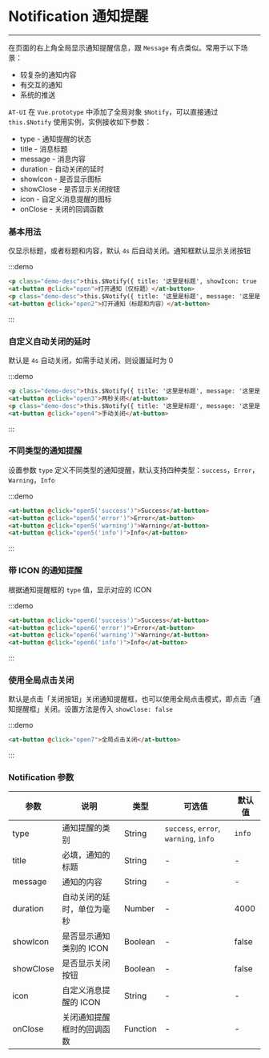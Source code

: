 
# Notification 通知提醒

----

在页面的右上角全局显示通知提醒信息，跟 `Message` 有点类似。常用于以下场景：
- 较复杂的通知内容
- 有交互的通知
- 系统的推送

`AT-UI` 在 `Vue.prototype` 中添加了全局对象 `$Notify`，可以直接通过 `this.$Notify` 使用实例，实例接收如下参数：
- type - 通知提醒的状态
- title - 消息标题
- message - 消息内容
- duration - 自动关闭的延时
- showIcon - 是否显示图标
- showClose - 是否显示关闭按钮
- icon - 自定义消息提醒的图标
- onClose - 关闭的回调函数


### 基本用法

仅显示标题，或者标题和内容，默认 `4s` 后自动关闭。通知框默认显示关闭按钮

:::demo
```html
<p class="demo-desc">this.$Notify({ title: '这里是标题', showIcon: true })</p>
<at-button @click="open">打开通知（仅标题）</at-button>
<p class="demo-desc">this.$Notify({ title: '这里是标题', message: '这里是内容，文案~~~' })</p>
<at-button @click="open2">打开通知（标题和内容）</at-button>
```
:::


### 自定义自动关闭的延时

默认是 `4s` 自动关闭，如需手动关闭，则设置延时为 0

:::demo
```html
<p class="demo-desc">this.$Notify({ title: '这里是标题', message: '这里是内容，文案~~~', duration: 2000 })</p>
<at-button @click="open3">两秒关闭</at-button>
<p class="demo-desc">this.$Notify({ title: '这里是标题', message: '这里是内容，文案~~~', duration: 0 })</p>
<at-button @click="open4">手动关闭</at-button>
```
:::


### 不同类型的通知提醒

设置参数 `type` 定义不同类型的通知提醒，默认支持四种类型：`success`，`Error`，`Warning`，`Info`

:::demo
```html
<at-button @click="open5('success')">Success</at-button>
<at-button @click="open5('error')">Error</at-button>
<at-button @click="open5('warning')">Warning</at-button>
<at-button @click="open5('info')">Info</at-button>
```
:::

### 带 ICON 的通知提醒

根据通知提醒框的 `type` 值，显示对应的 ICON

:::demo
```html
<at-button @click="open6('success')">Success</at-button>
<at-button @click="open6('error')">Error</at-button>
<at-button @click="open6('warning')">Warning</at-button>
<at-button @click="open6('info')">Info</at-button>
```
:::

### 使用全局点击关闭

默认是点击「关闭按钮」关闭通知提醒框，也可以使用全局点击模式，即点击「通知提醒框」关闭。设置方法是传入 `showClose: false`

:::demo
```html
<at-button @click="open7">全局点击关闭</at-button>
```
:::

### Notification 参数

| 参数      | 说明          | 类型      | 可选值                           | 默认值  |
|---------- |-------------- |---------- |--------------------------------  |-------- |
| type | 通知提醒的类别 | String | `success`, `error`, `warning`, `info` | `info` |
| title | 必填，通知的标题 | String | - | - |
| message | 通知的内容 | String | - | - |
| duration | 自动关闭的延时，单位为毫秒 | Number | - | 4000 |
| showIcon | 是否显示通知类别的 ICON | Boolean | - | false |
| showClose | 是否显示关闭按钮 | Boolean | - | false |
| icon | 自定义消息提醒的 ICON | String | - | - |
| onClose | 关闭通知提醒框时的回调函数 | Function | - | - |

<script>
export default {
  methods: {
    open() {
      this.$Notify({
        title: '这里是标题',
        showIcon: true
      })
    },
    open2() {
      this.$Notify({
        title: '这里是标题',
        message: '这里是内容，文案~~~'
      })
    },
    open3() {
      this.$Notify({
        title: '这里是标题',
        message: '这里是内容，文案~~~',
        duration: 2000
      })
    },
    open4() {
      this.$Notify({
        title: '这里是标题',
        message: '这里是内容，文案~~~',
        duration: 0
      })
    },
    open5(type) {
      this.$Notify({
        title: '这里是标题',
        message: '这里是内容，文案~~~',
        type: type
      })
    },
    open6(type) {
      this.$Notify({
        title: '这里是标题',
        message: '这里是内容，文案~~~',
        type: type,
        showIcon: true
      })
    },
    open7() {
      this.$Notify({
        title: '这里是标题',
        message: '这里是内容，文案~~~',
        showIcon: true,
        showClose: false
      })
    }
  }
}
</script>
